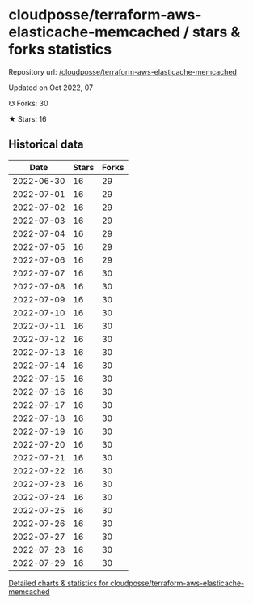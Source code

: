 # cloudposse/terraform-aws-elasticache-memcached / stars & forks statistics

Repository url: [/cloudposse/terraform-aws-elasticache-memcached](https://github.com/cloudposse/terraform-aws-elasticache-memcached)

Updated on Oct 2022, 07

☋ Forks: 30

★ Stars: 16

## Historical data
| Date | Stars | Forks |
|------|-------|-------|
| 2022-06-30 | 16 | 29 | 
| 2022-07-01 | 16 | 29 | 
| 2022-07-02 | 16 | 29 | 
| 2022-07-03 | 16 | 29 | 
| 2022-07-04 | 16 | 29 | 
| 2022-07-05 | 16 | 29 | 
| 2022-07-06 | 16 | 29 | 
| 2022-07-07 | 16 | 30 | 
| 2022-07-08 | 16 | 30 | 
| 2022-07-09 | 16 | 30 | 
| 2022-07-10 | 16 | 30 | 
| 2022-07-11 | 16 | 30 | 
| 2022-07-12 | 16 | 30 | 
| 2022-07-13 | 16 | 30 | 
| 2022-07-14 | 16 | 30 | 
| 2022-07-15 | 16 | 30 | 
| 2022-07-16 | 16 | 30 | 
| 2022-07-17 | 16 | 30 | 
| 2022-07-18 | 16 | 30 | 
| 2022-07-19 | 16 | 30 | 
| 2022-07-20 | 16 | 30 | 
| 2022-07-21 | 16 | 30 | 
| 2022-07-22 | 16 | 30 | 
| 2022-07-23 | 16 | 30 | 
| 2022-07-24 | 16 | 30 | 
| 2022-07-25 | 16 | 30 | 
| 2022-07-26 | 16 | 30 | 
| 2022-07-27 | 16 | 30 | 
| 2022-07-28 | 16 | 30 | 
| 2022-07-29 | 16 | 30 | 


[Detailed charts & statistics for cloudposse/terraform-aws-elasticache-memcached](https://reviewgithub.com/rep/cloudposse/terraform-aws-elasticache-memcached)
